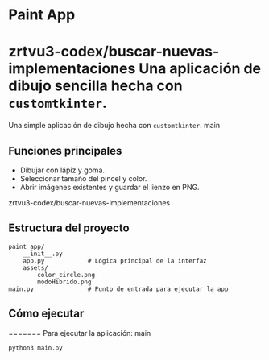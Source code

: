 # Paint App

zrtvu3-codex/buscar-nuevas-implementaciones
Una aplicación de dibujo sencilla hecha con `customtkinter`.
=======
Una simple aplicación de dibujo hecha con `customtkinter`.
 main

## Funciones principales
- Dibujar con lápiz y goma.
- Seleccionar tamaño del pincel y color.
- Abrir imágenes existentes y guardar el lienzo en PNG.

 zrtvu3-codex/buscar-nuevas-implementaciones
## Estructura del proyecto
```
paint_app/
    __init__.py
    app.py            # Lógica principal de la interfaz
    assets/
        color_circle.png
        modoHibrido.png
main.py               # Punto de entrada para ejecutar la app
```

## Cómo ejecutar
=======
Para ejecutar la aplicación:
 main
```bash
python3 main.py
```
